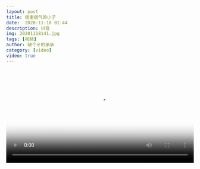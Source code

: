 ```yaml
---
layout: post
title: 痞里痞气的小子
date:  2020-11-18 01:44
description: 抖音
img: 20201118141.jpg
tags: [视频]
author: 缺个牙的承承
category: [video]
video: true
---
```

<video controls loop preload="auto" poster="/assets/img/20201118141.jpg" width="100%" src="https://img.xnan.top/%E5%B8%85%E5%93%A5%E8%A7%86%E9%A2%91/%E7%BC%BA%E4%B8%AA%E7%89%99%E7%9A%84%E6%89%BF%E6%89%BF/%E7%97%9E%E9%87%8C%E7%97%9E%E6%B0%94%E7%9A%84%E5%B0%8F%E5%AD%90.mp4"></video>
     
